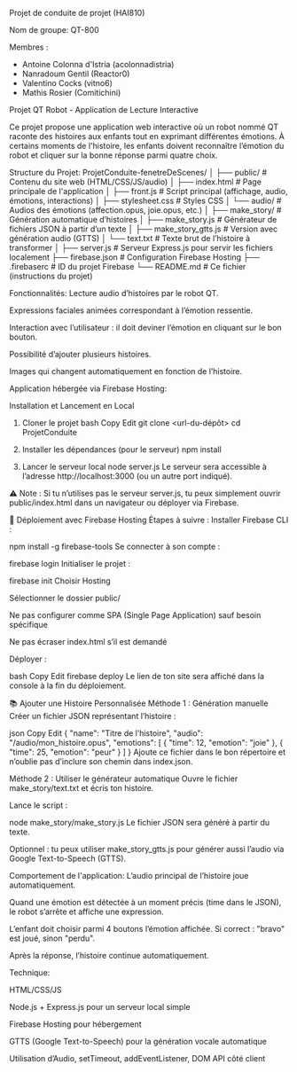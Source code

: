 Projet de conduite de projet (HAI810)

Nom de groupe: QT-800

Membres :
* Antoine Colonna d'Istria (acolonnadistria)
* Nanradoum Gentil (Reactor0)
* Valentino Cocks (vitno6)
* Mathis Rosier (Comitichini)

Projet QT Robot - Application de Lecture Interactive

Ce projet propose une application web interactive où un robot nommé QT raconte des histoires aux enfants tout en exprimant différentes émotions. À certains moments de l'histoire, les enfants doivent reconnaître l’émotion du robot et cliquer sur la bonne réponse parmi quatre choix.

Structure du Projet:
ProjetConduite-fenetreDeScenes/
│
├── public/                        # Contenu du site web (HTML/CSS/JS/audio)
│   ├── index.html                 # Page principale de l'application
│   ├── front.js                   # Script principal (affichage, audio, émotions, interactions)
│   ├── stylesheet.css             # Styles CSS
│   └── audio/                     # Audios des émotions (affection.opus, joie.opus, etc.)
│
├── make_story/                    # Génération automatique d’histoires
│   ├── make_story.js              # Générateur de fichiers JSON à partir d’un texte
│   ├── make_story_gtts.js         # Version avec génération audio (GTTS)
│   └── text.txt                   # Texte brut de l’histoire à transformer
│
├── server.js                      # Serveur Express.js pour servir les fichiers localement
├── firebase.json                  # Configuration Firebase Hosting
├── .firebaserc                    # ID du projet Firebase
└── README.md                      # Ce fichier (instructions du projet)


Fonctionnalités:
Lecture audio d’histoires par le robot QT.

Expressions faciales animées correspondant à l’émotion ressentie.

Interaction avec l’utilisateur : il doit deviner l’émotion en cliquant sur le bon bouton.

Possibilité d’ajouter plusieurs histoires.

Images qui changent automatiquement en fonction de l’histoire.

Application hébergée via Firebase Hosting:

Installation et Lancement en Local
1. Cloner le projet
bash
Copy
Edit
git clone <url-du-dépôt>
cd ProjetConduite

3. Installer les dépendances (pour le serveur)
npm install
4. Lancer le serveur local
node server.js
Le serveur sera accessible à l’adresse http://localhost:3000 (ou un autre port indiqué).

⚠️ Note : Si tu n’utilises pas le serveur server.js, tu peux simplement ouvrir public/index.html dans un navigateur ou déployer via Firebase.

🚀 Déploiement avec Firebase Hosting
Étapes à suivre :
Installer Firebase CLI :


npm install -g firebase-tools
Se connecter à son compte :


firebase login
Initialiser le projet :

firebase init
Choisir Hosting

Sélectionner le dossier public/

Ne pas configurer comme SPA (Single Page Application) sauf besoin spécifique

Ne pas écraser index.html s’il est demandé

Déployer :

bash
Copy
Edit
firebase deploy
Le lien de ton site sera affiché dans la console à la fin du déploiement.

📚 Ajouter une Histoire Personnalisée
Méthode 1 : Génération manuelle
Créer un fichier JSON représentant l’histoire :

json
Copy
Edit
{
  "name": "Titre de l’histoire",
  "audio": "/audio/mon_histoire.opus",
  "emotions": [
    { "time": 12, "emotion": "joie" },
    { "time": 25, "emotion": "peur" }
  ]
}
Ajoute ce fichier dans le bon répertoire et n’oublie pas d’inclure son chemin dans index.json.

Méthode 2 : Utiliser le générateur automatique
Ouvre le fichier make_story/text.txt et écris ton histoire.

Lance le script :


node make_story/make_story.js
Le fichier JSON sera généré à partir du texte.

Optionnel : tu peux utiliser make_story_gtts.js pour générer aussi l’audio via Google Text-to-Speech (GTTS).

Comportement de l'application:
L’audio principal de l’histoire joue automatiquement.

Quand une émotion est détectée à un moment précis (time dans le JSON), le robot s’arrête et affiche une expression.

L’enfant doit choisir parmi 4 boutons l’émotion affichée. Si correct : "bravo" est joué, sinon "perdu".

Après la réponse, l’histoire continue automatiquement.

Technique:

HTML/CSS/JS

Node.js + Express.js pour un serveur local simple

Firebase Hosting pour hébergement

GTTS (Google Text-to-Speech) pour la génération vocale automatique

Utilisation d’Audio, setTimeout, addEventListener, DOM API côté client
